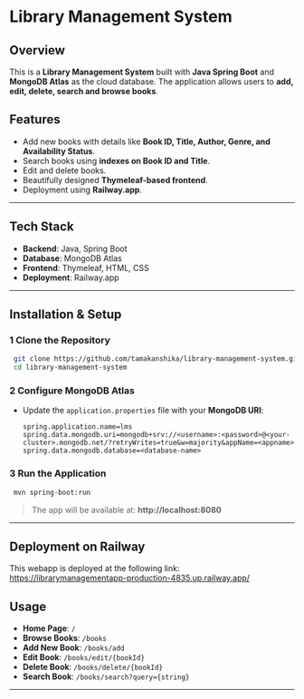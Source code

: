# Library Management System

##  Overview
This is a **Library Management System** built with **Java Spring Boot** and **MongoDB Atlas** as the cloud database. The application allows users to **add, edit, delete, search and browse books**.

## Features
- Add new books with details like **Book ID, Title, Author, Genre, and Availability Status**.
- Search books using **indexes on Book ID and Title**.
- Edit and delete books.
- Beautifully designed **Thymeleaf-based frontend**.
- Deployment using **Railway.app**.

---

## Tech Stack
- **Backend**: Java, Spring Boot
- **Database**: MongoDB Atlas
- **Frontend**: Thymeleaf, HTML, CSS
- **Deployment**: Railway.app

---

## Installation & Setup

### **1 Clone the Repository**
```bash
 git clone https://github.com/tamakanshika/library-management-system.git
 cd library-management-system
```

### **2️ Configure MongoDB Atlas**
- Update the `application.properties` file with your **MongoDB URI**:
  ```properties
  spring.application.name=lms
  spring.data.mongodb.uri=mongodb+srv://<username>:<password>@<your-cluster>.mongodb.net/?retryWrites=true&w=majority&appName=<appname>
  spring.data.mongodb.database=<database-name>
  ```

### **3️ Run the Application**
```bash
 mvn spring-boot:run
```

> The app will be available at: **http://localhost:8080**

---

## Deployment on Railway
This webapp is deployed at the following link:  https://librarymanagementapp-production-4835.up.railway.app/


## Usage
- **Home Page**: `/`
- **Browse Books**: `/books`
- **Add New Book**: `/books/add`
- **Edit Book**: `/books/edit/{bookId}`
- **Delete Book**: `/books/delete/{bookId}`
- **Search Book**: `/books/search?query={string}`

---



